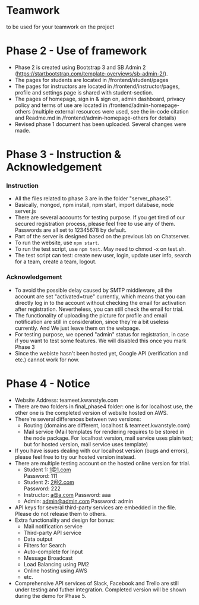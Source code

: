 # Teamwork
to be used for your teamwork on the project

# Phase 2 - Use of framework
- Phase 2 is created using Bootstrap 3 and SB Admin 2 (https://startbootstrap.com/template-overviews/sb-admin-2/).
- The pages for students are located in /frontend/student/pages
- The pages for instructors are located in /frontend/instructor/pages, profile and settings page is shared with student-section.
- The pages of homepage, sign in & sign on, admin dashboard, privacy policy and terms of use are located in /frontend/admin-homepage-others (multiple external resources were used, see the in-code citation and Readme.md in /frontend/admin-homepage-others for details)
- Revised phase 1 document has been uploaded. Several changes were made.

# Phase 3 - Instruction & Acknowledgement
### Instruction
- All the files related to phase 3 are in the folder "server_phase3".
- Basically, mongod, npm install, npm start, import database, node server.js
- There are several accounts for testing purpose. If you get tired of our secured registration process, please feel free to use any of them. Passwords are all set to 12345678 by default.
- Part of the server is designed based on the previous lab on Chatserver.
- To run the website, use `npm start`.
- To run the test script, use `npm test`. May need to chmod -x on test.sh.
- The test script can test: create new user, login, update user info, search for a team, create a team, logout.

### Acknowledgement
- To avoid the possible delay caused by SMTP middleware, all the account are set "activated=true" currently, which means that you can directly log in to the account without checking the email for activation after registration. Nevertheless, you can still check the email for trial.
- The functionality of uploading the picture for profile and email notification are still in consideration, since they're a bit useless currently. And We just leave them on the webpage.  
- For testing purpose, we opened "admin" status for registration, in case if you want to test some features. We will disabled this once you mark Phase 3
- Since the webiste hasn't been hosted yet, Google API (verification and etc.) cannot work for now.

# Phase 4 - Notice
- Website Address: teameet.kwanstyle.com
- There are two folders in final_phase4 folder: one is for localhost use, the other one is the completed version of website hosted on AWS.
- There're several differences between two versions:
  - Routing (domains are different, localhost & teameet.kwanstyle.com)
  - Mail service (Mail templates for rendering requires to be stored in the node package. For localhost version, mail service uses plain text; but for hosted version, mail service uses template)
- If you have issues dealing with our localhost version (bugs and errors), please feel free to try our hosted version instead.
- There are multiple testing account on the hosted online version for trial.
  - Student 1: 1@1.com  
    Password: 111
  - Student 2: 2@2.com  
    Password: 222
  - Instructor: a@a.com
    Password: aaa
  - Admin: admin@admin.com
    Password: admin
- API keys for several third-party services are embedded in the file. Please do not release them to others.
- Extra functionality and design for bonus:
  - Mail notification service
  - Third-party API service
  - Data output
  - Filters for Search
  - Auto-complete for Input
  - Message Broadcast
  - Load Balancing using PM2
  - Online hosting using AWS
  - etc.
- Comprehensive API services of Slack, Facebook and Trello are still under testing and futher integration. Completed version will be shown during the demo for Phase 5.
